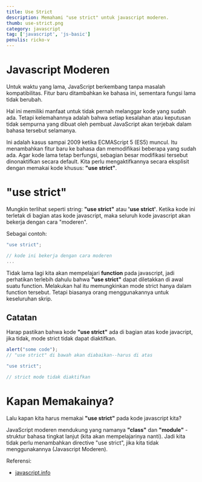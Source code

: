 ```yaml
---
title: Use Strict
description: Memahami "use strict" untuk javascript moderen.
thumb: use-strict.png
category: javascript
tag: ['javascript', 'js-basic']
penulis: ricko-v
---
```


# Javascript Moderen
Untuk waktu yang lama, JavaScript berkembang tanpa masalah kompatibilitas. Fitur baru ditambahkan ke bahasa ini, sementara fungsi lama tidak berubah.

Hal ini memiliki manfaat untuk tidak pernah melanggar kode yang sudah ada. Tetapi kelemahannya adalah bahwa setiap kesalahan atau keputusan tidak sempurna yang dibuat oleh pembuat JavaScript akan terjebak dalam bahasa tersebut selamanya.

Ini adalah kasus sampai 2009 ketika ECMAScript 5 (ES5) muncul. Itu menambahkan fitur baru ke bahasa dan memodifikasi beberapa yang sudah ada. Agar kode lama tetap berfungsi, sebagian besar modifikasi tersebut dinonaktifkan secara default. Kita perlu mengaktifkannya secara eksplisit dengan memakai kode khusus: **"use strict"**.

# "use strict"
Mungkin terlihat seperti string: **"use strict"** atau **'use strict'**. Ketika kode ini terletak di bagian atas kode javascript, maka seluruh kode javascript akan bekerja dengan cara "moderen".

Sebagai contoh:

```js
"use strict";

// kode ini bekerja dengan cara moderen
...
```

Tidak lama lagi kita akan mempelajari **function** pada javascript, jadi perhatikan terlebih dahulu bahwa **"use strict"** dapat diletakkan di awal suatu function. Melakukan hal itu memungkinkan mode strict hanya dalam function tersebut. Tetapi biasanya orang menggunakannya untuk keseluruhan skrip.

## Catatan
Harap pastikan bahwa kode **"use strict"** ada di bagian atas kode javacript, jika tidak, mode strict tidak dapat diaktifkan.

```js
alert("some code");
// "use strict" di bawah akan diabaikan--harus di atas

"use strict";

// strict mode tidak diaktifkan
```

# Kapan Memakainya?
Lalu kapan kita harus memakai **"use strict"** pada kode javascript kita?

JavaScript moderen mendukung yang namanya **"class"** dan **"module"** - struktur bahasa tingkat lanjut (kita akan mempelajarinya nanti). Jadi kita tidak perlu menambahkan directive "use strict", jika kita tidak menggunakannya (Javascript Moderen).

Referensi:
* <a href='https://javascript.info/structure'>javascript.info</a>
